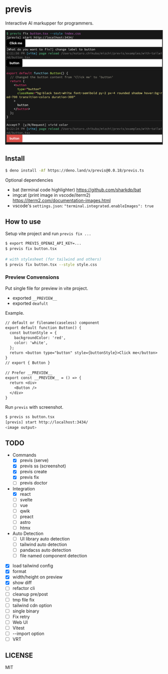 # previs

Interactive AI markupper for programmers.

![previs example](ss.png)

## Install

```bash
$ deno install -Af https://deno.land/x/previs@0.0.18/previs.ts
```

Optional dependencies

- bat (terminal code highlighter) https://github.com/sharkdp/bat
- imgcat (print image in vscode/iterm2) https://iterm2.com/documentation-images.html
- vscode's `settings.json`: `"terminal.integrated.enableImages": true`

## How to use

Setup vite project and run `previs fix ...`

```bash
$ export PREVIS_OPENAI_API_KEY=...
$ previs fix button.tsx

# with stylesheet (for tailwind and others)
$ previs fix button.tsx --style style.css
```

### Preview Convensions

Put single file for preview in vite project.

- exported `__PREVIEW__`
- exported `deafult`

Example.

```tsx
// default or filename(caseless) component
export default function Button() {
  const buttonStyle = {
    backgroundColor: 'red',
    color: 'white',
  };
  return <button type="button" style={buttonStyle}>Click me</button>
}
// export { Button }

// Prefer __PREVIEW__
export const __PREVIEW__ = () => {
  return <div>
    <Button />
  </div>
}
```

Run `previs` with screenshot.

```bash
$ previs ss button.tsx
[previs] start http://localhost:3434/
<image output>
```

## TODO

- Commands
  - [x] previs (serve)
  - [x] previs ss (screenshot)
  - [x] previs create
  - [x] previs fix
  - [ ] previs doctor
- Integration
  - [x] react
  - [ ] svelte
  - [ ] vue
  - [ ] qwik
  - [ ] preact
  - [ ] astro
  - [ ] htmx
- Auto Detection
  - [ ] UI library auto detection
  - [ ] tailwind auto detection
  - [ ] pandacss auto detection
  - [ ] file named component detection
- [x] load tailwind config
- [x] format
- [x] width/height on preview
- [x] show diff
- [ ] refactor cli
- [ ] cleanup pre/post
- [ ] tmp file fix
- [ ] tailwind cdn option
- [ ] single binary
- [ ] Fix retry
- [ ] Web UI
- [ ] Vitest
- [ ] --import option
- [ ] VRT

## LICENSE

MIT